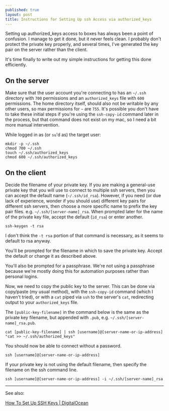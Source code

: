 ```yaml
---
published: true
layout: post
title: Instructions for Setting Up ssh Access via authorized_keys
---
```


Setting up authorized_keys access to boxes has always been a point of confusion. I manage to get it done, but it never feels clean. I probably don't protect the private key properly, and several times, I've generated the key pair on the server rather than the client.

It's time finally to write out my simple instructions for getting this done efficiently.

## On the server

Make sure that the user account you're connecting to has an `~/.ssh` directory with `700` permissions and an `authorized_keys` file with `600` permissions. The home directory itself, should also not be writable by any other users, so max permissions for `~` are `755`. It's possible you don't have to take these initial steps if you're using the `ssh-copy-id` command later in the process, but that command does not exist on my mac, so I need a bit more manual intervention.

While logged in as (or `su`'d as) the target user:

```
mkdir -p ~/.ssh
chmod 700 ~/.ssh
touch ~/.ssh/authorized_keys
chmod 600 ~/.ssh/authorized_keys
```

## On the client

Decide the filename of your private key. If you are making a general-use private key that you will use to connect to multiple ssh servers, then you can accept the default name (`~/.ssh/id_rsa`). However, if you need (or due lack of experience, wonder if you should use) different key pairs for different ssh servers, then choose a more specific name to prefix the key pair files. e.g. `~/.ssh/[server-name]_rsa`. When prompted later for the name of the private key file, accept the default (`id_rsa`) or enter another.

```
ssh-keygen -t rsa
```

I don't think the `-t rsa` portion of that command is necessary, as it seems to default to rsa anyway.

You'll be prompted for the filename in which to save the private key. Accept the default or change it as described above.

You'll also be prompted for a passphrase. We're not using a passphrase because we're mostly doing this for automation purposes rather than personal logins.

Now, we need to copy the public key to the server. This can be done via copy/paste (my usual method), with the `ssh-copy-id` command (which I haven't tried), or with a `cat` piped via `ssh` to the server's `cat`, redirecting output to your `authorized_keys` file.

The `[public-key-filename]` in the command below is the same as the private key filename, but appended with `.pub`, e.g. `~/.ssh/[server-name]_rsa.pub`.

```
cat [public-key-filename] | ssh [username]@[server-name-or-ip-address] "cat >> ~/.ssh/authorized_keys"
```

You should now be able to connect without a password.

```
ssh [username]@[server-name-or-ip-address]
```

If your private key is not using the default filename, then specify the filename on the ssh command line.

```
ssh [username]@[server-name-or-ip-address] -i ~/.ssh/[server-name]_rsa
```

---

See also:

[How To Set Up SSH Keys | DigitalOcean](https://www.digitalocean.com/community/tutorials/how-to-set-up-ssh-keys--2)
